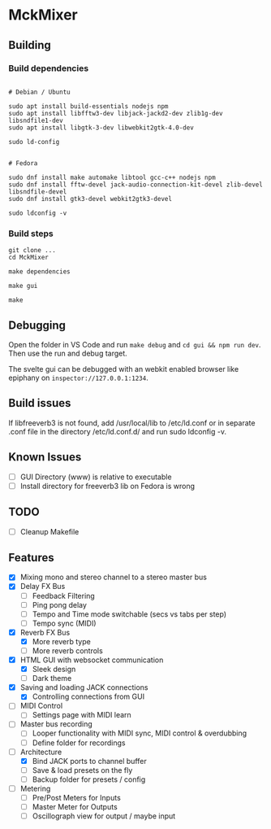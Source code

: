 # MckMixer


## Building

### Build dependencies

```

# Debian / Ubuntu

sudo apt install build-essentials nodejs npm
sudo apt install libfftw3-dev libjack-jackd2-dev zlib1g-dev libsndfile1-dev
sudo apt install libgtk-3-dev libwebkit2gtk-4.0-dev

sudo ld-config


# Fedora

sudo dnf install make automake libtool gcc-c++ nodejs npm
sudo dnf install fftw-devel jack-audio-connection-kit-devel zlib-devel libsndfile-devel
sudo dnf install gtk3-devel webkit2gtk3-devel

sudo ldconfig -v

```

### Build steps

```
git clone ...
cd MckMixer

make dependencies

make gui

make
```

## Debugging

Open the folder in VS Code and run ```make debug``` and ```cd gui && npm run dev```. Then use the run and debug target.

The svelte gui can be debugged with an webkit enabled browser like epiphany on ```inspector://127.0.0.1:1234```.

## Build issues

If libfreeverb3 is not found, add /usr/local/lib to /etc/ld.conf or in separate .conf file in the directory /etc/ld.conf.d/ and run sudo ldconfig -v.

## Known Issues

- [ ] GUI Directory (www) is relative to executable
- [ ] Install directory for freeverb3 lib on Fedora is wrong

## TODO

- [ ] Cleanup Makefile

## Features

- [X] Mixing mono and stereo channel to a stereo master bus
- [X] Delay FX Bus
  - [ ] Feedback Filtering
  - [ ] Ping pong delay
  - [ ] Tempo and Time mode switchable (secs vs tabs per step)
  - [ ] Tempo sync (MIDI)
- [X] Reverb FX Bus
  - [X] More reverb type
  - [ ] More reverb controls
- [X] HTML GUI with websocket communication
  - [X] Sleek design
  - [ ] Dark theme
- [X] Saving and loading JACK connections
  - [X] Controlling connections from GUI
- [ ] MIDI Control
  - [ ] Settings page with MIDI learn
- [ ] Master bus recording
  - [ ] Looper functionality with MIDI sync, MIDI control & overdubbing
  - [ ] Define folder for recordings
- [ ] Architecture
  - [X] Bind JACK ports to channel buffer
  - [ ] Save & load presets on the fly
  - [ ] Backup folder for presets / config
- [ ] Metering
  - [ ] Pre/Post Meters for Inputs
  - [ ] Master Meter for Outputs
  - [ ] Oscillograph view for output / maybe input
